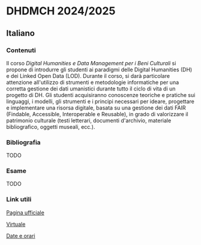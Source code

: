 # DHDMCH 2024/2025
## Italiano
### Contenuti
Il corso _Digital Humanities e Data Management per i Beni Culturali_ si propone di introdurre gli studenti ai paradigmi delle Digital Humanities (DH) e dei Linked Open Data (LOD). Durante il corso, si darà particolare attenzione all'utilizzo di strumenti e metodologie informatiche per una corretta gestione dei dati umanistici durante tutto il ciclo di vita di un progetto di DH. Gli studenti acquisiranno conoscenze teoriche e pratiche sui linguaggi, i modelli, gli strumenti e i principi necessari per ideare, progettare e implementare una risorsa digitale, basata su una gestione dei dati FAIR (Findable, Accessible, Interoperable e Reusable), in grado di valorizzare il patrimonio culturale (testi letterari, documenti d'archivio, materiale bibliografico, oggetti museali, ecc.).
### Bibliografia
TODO
### Esame
TODO
### Link utili
[Pagina ufficiale](https://www.unibo.it/it/studiare/dottorati-master-specializzazioni-e-altra-formazione/insegnamenti/insegnamento/2024/502386)

[Virtuale](https://virtuale.unibo.it/course/view.php?id=66104)

[Date e orari](https://www.unibo.it/it/studiare/dottorati-master-specializzazioni-e-altra-formazione/insegnamenti/insegnamento/2024/502386/orariolezioni)
